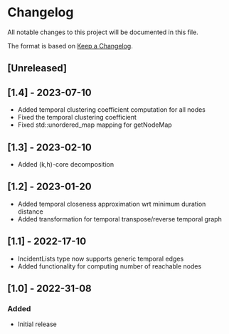 # Changelog
All notable changes to this project will be documented in this file.

The format is based on [Keep a Changelog](https://keepachangelog.com/en/1.0.0/).

## [Unreleased]

## [1.4] - 2023-07-10 
- Added temporal clustering coefficient computation for all nodes 
- Fixed the temporal clustering coefficient 
- Fixed std::unordered_map mapping for getNodeMap

## [1.3] - 2023-02-10
- Added (k,h)-core decomposition

## [1.2] - 2023-01-20
- Added temporal closeness approximation wrt minimum duration distance
- Added transformation for temporal transpose/reverse temporal graph

## [1.1] - 2022-17-10
- IncidentLists type now supports generic temporal edges
- Added functionality for computing number of reachable nodes

## [1.0] - 2022-31-08
### Added
- Initial release
